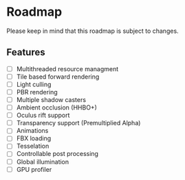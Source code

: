 # Roadmap

Please keep in mind that this roadmap is subject to changes.

## Features

- [ ] Multithreaded resource managment 
- [ ] Tile based forward rendering
- [ ] Light culling
- [ ] PBR rendering
- [ ] Multiple shadow casters
- [ ] Ambient occlusion (HHBO+)
- [ ] Oculus rift support
- [ ] Transparency support (Premultiplied Alpha)
- [ ] Animations
- [ ] FBX loading
- [ ] Tesselation
- [ ] Controllable post processing
- [ ] Global illumination
- [ ] GPU profiler